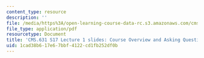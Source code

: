 ```yaml
---
content_type: resource
description: ''
file: /media/https%3A/open-learning-course-data-rc.s3.amazonaws.com/cms-631-data-storytelling-studio-climate-change-spring-2017/1cad38b617e67bbf4122cd1fb252df0b_MITCMS_631S17_lec1_intro.pdf
file_type: application/pdf
resourcetype: Document
title: 'CMS.631 S17 Lecture 1 slides: Course Overview and Asking Questions'
uid: 1cad38b6-17e6-7bbf-4122-cd1fb252df0b
---
```

